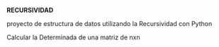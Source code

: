 **RECURSIVIDAD**

proyecto de estructura de datos utilizando la Recursividad con Python

Calcular la Determinada de una matriz de nxn 